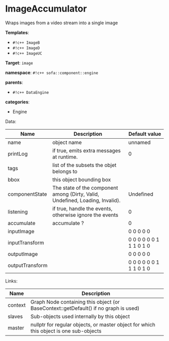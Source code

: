 # ImageAccumulator

Wraps images from a video stream into a single image


__Templates__:

- `#!c++ ImageB`
- `#!c++ ImageD`
- `#!c++ ImageUC`

__Target__: `image`

__namespace__: `#!c++ sofa::component::engine`

__parents__: 

- `#!c++ DataEngine`

__categories__: 

- Engine

Data: 

<table>
<thead>
    <tr>
        <th>Name</th>
        <th>Description</th>
        <th>Default value</th>
    </tr>
</thead>
<tbody>
	<tr>
		<td>name</td>
		<td>
object name
</td>
		<td>unnamed</td>
	</tr>
	<tr>
		<td>printLog</td>
		<td>
if true, emits extra messages at runtime.
</td>
		<td>0</td>
	</tr>
	<tr>
		<td>tags</td>
		<td>
list of the subsets the objet belongs to
</td>
		<td></td>
	</tr>
	<tr>
		<td>bbox</td>
		<td>
this object bounding box
</td>
		<td></td>
	</tr>
	<tr>
		<td>componentState</td>
		<td>
The state of the component among (Dirty, Valid, Undefined, Loading, Invalid).
</td>
		<td>Undefined</td>
	</tr>
	<tr>
		<td>listening</td>
		<td>
if true, handle the events, otherwise ignore the events
</td>
		<td>0</td>
	</tr>
	<tr>
		<td>accumulate</td>
		<td>
accumulate ?
</td>
		<td>0</td>
	</tr>
	<tr>
		<td>inputImage</td>
		<td>

</td>
		<td>0 0 0 0 0</td>
	</tr>
	<tr>
		<td>inputTransform</td>
		<td>

</td>
		<td>0 0 0 0 0 0 1 1 1 0 1 0</td>
	</tr>
	<tr>
		<td>outputImage</td>
		<td>

</td>
		<td>0 0 0 0 0</td>
	</tr>
	<tr>
		<td>outputTransform</td>
		<td>

</td>
		<td>0 0 0 0 0 0 1 1 1 0 1 0</td>
	</tr>

</tbody>
</table>

Links: 

| Name | Description |
| ---- | ----------- |
|context|Graph Node containing this object (or BaseContext::getDefault() if no graph is used)|
|slaves|Sub-objects used internally by this object|
|master|nullptr for regular objects, or master object for which this object is one sub-objects|



